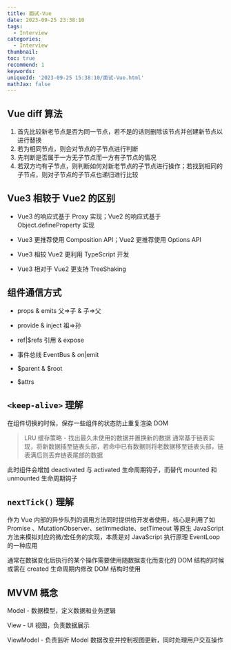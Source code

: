 ```yaml
---
title: 面试-Vue
date: 2023-09-25 23:38:10
tags:
  - Interview
categories:
  - Interview
thumbnail: 
toc: true
recommend: 1
keywords: 
uniqueId: '2023-09-25 15:38:10/面试-Vue.html'
mathJax: false
---
```


## Vue diff 算法

1. 首先比较新老节点是否为同一节点，若不是的话则删除该节点并创建新节点以进行替换
2. 若为相同节点，则会对节点的子节点进行判断
3. 先判断是否属于一方无子节点而一方有子节点的情况
4. 若双方均有子节点，则判断如何对新老节点的子节点进行操作；若找到相同的子节点，则对子节点的子节点也递归进行比较

## Vue3 相较于 Vue2 的区别

* Vue3 的响应式基于 Proxy 实现；Vue2 的响应式基于 Object.defineProperty 实现

* Vue3 更推荐使用 Composition API；Vue2 更推荐使用 Options API

* Vue3 相较 Vue2 更利用 TypeScript 开发

* Vue3 相对于 Vue2 更支持 TreeShaking

## 组件通信方式

* props & emits 父=>子 & 子=>父

* provide & inject 祖=>孙

* ref|$refs 引用 & expose

* 事件总线 EventBus & $on|$emit

* $parent & $root

* $attrs

## `<keep-alive>` 理解

在组件切换的时候，保存一些组件的状态防止重复渲染 DOM

> LRU 缓存策略 - 找出最久未使用的数据并置换新的数据
> 通常基于链表实现，将新数据插至链表头部，若命中已有数据则将老数据移至链表头部，链表满后则丢弃链表尾部的数据

此时组件会增加 deactivated 与 activated 生命周期钩子，而替代 mounted 和 unmounted 生命周期钩子

## `nextTick()` 理解

作为 Vue 内部的异步队列的调用方法同时提供给开发者使用，核心是利用了如 Promise 、MutationObserver、setImmediate、setTimeout 等原生 JavaScript 方法来模拟对应的微/宏任务的实现，本质是对 JavaScript 执行原理 EventLoop 的一种应用

通常在数据变化后执行的某个操作需要使用随数据变化而变化的 DOM 结构的时候或需在 created 生命周期内修改 DOM 结构时使用

## MVVM 概念

Model - 数据模型，定义数据和业务逻辑

View - UI 视图，负责数据展示

ViewModel - 负责监听 Model 数据改变并控制视图更新，同时处理用户交互操作
